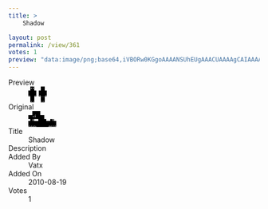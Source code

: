 ```yaml
---
title: >
    Shadow

layout: post
permalink: /view/361
votes: 1
preview: "data:image/png;base64,iVBORw0KGgoAAAANSUhEUgAAACUAAAAgCAIAAAAaMSbnAAAABnRSTlMA/wD/AP5AXyvrAAAAy0lEQVRIie2X3Q3CMAyEzxUjlZUcRqJZic5EeKiwjJW/NikSKPeUVnf5UiuyVQrhibeIJigxMwDvvfZkZOIiHY87RN77GlK9CrzuIlPPEAIAIgIg6xPrSUQbDIBzTta9ZL+veMDcXu33pbu+fl/2BkxtUzVM6d/rOXiD9wO8bbTmlfIwczEunksLyXiKw5mZJ/1wALw31XMezfM1+n5dH6fwxvwbvMFr5ul2UNM+tFn8qaZqeYdhUD83upeaTT76i3O36EbLcq/h1cRfrt5nSjyaS4MAAAAASUVORK5CYII="
---
```

<dl class="side-by-side">
<dt>Preview</dt>
<dd>
    <img class="preview" src="data:image/png;base64,iVBORw0KGgoAAAANSUhEUgAAACUAAAAgCAIAAAAaMSbnAAAABnRSTlMA/wD/AP5AXyvrAAAAy0lEQVRIie2X3Q3CMAyEzxUjlZUcRqJZic5EeKiwjJW/NikSKPeUVnf5UiuyVQrhibeIJigxMwDvvfZkZOIiHY87RN77GlK9CrzuIlPPEAIAIgIg6xPrSUQbDIBzTta9ZL+veMDcXu33pbu+fl/2BkxtUzVM6d/rOXiD9wO8bbTmlfIwczEunksLyXiKw5mZJ/1wALw31XMezfM1+n5dH6fwxvwbvMFr5ul2UNM+tFn8qaZqeYdhUD83upeaTT76i3O36EbLcq/h1cRfrt5nSjyaS4MAAAAASUVORK5CYII=">
</dd>
<dt>Original</dt>
<dd>
    <img class="preview" src="data:image/png;base64,iVBORw0KGgoAAAANSUhEUgAAAEAAAAAgCAYAAACinX6EAAAArElEQVR42u3YbQqAIAyAYe/knbz/DYx+CCI6nRp+9A4G+ae2pzCZMfXwg3l8AAAAAAAAAECSzrlrANRv9W1eAbA9UBfApOYBOAIgRGnNF/A3gMkJAAA7nwvCPz/6968+OY7WBwAAAAwUbK0Vc4NNVb3J+ssTAAAAAAAAAAAQAHJDznidXk8eiDQPYFprStZylJqvPeCDyVB1Cp059mbrUB2NSzdvzVXNK+oT4wF6vSUiVfbuHAAAAABJRU5ErkJggg==">
</dd>
<dt>Title</dt>
<dd>Shadow</dd>
<dt>Description</dt>
<dd></dd>
<dt>Added By</dt>
<dd>Vatx</dd>
<dt>Added On</dt>
<dd>2010-08-19</dd>
<dt>Votes</dt>
<dd>1</dd>
</dl>
